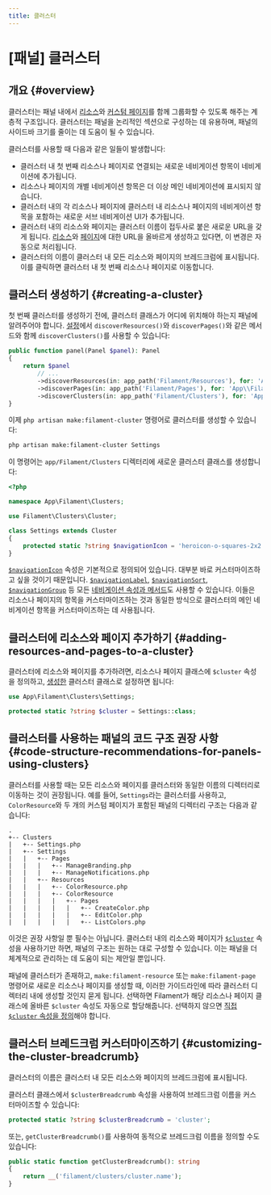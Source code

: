 ```yaml
---
title: 클러스터
---
```

# [패널] 클러스터
## 개요 {#overview}

클러스터는 패널 내에서 [리소스](resources/getting-started)와 [커스텀 페이지](pages)를 함께 그룹화할 수 있도록 해주는 계층적 구조입니다. 클러스터는 패널을 논리적인 섹션으로 구성하는 데 유용하며, 패널의 사이드바 크기를 줄이는 데 도움이 될 수 있습니다.

클러스터를 사용할 때 다음과 같은 일들이 발생합니다:

- 클러스터 내 첫 번째 리소스나 페이지로 연결되는 새로운 네비게이션 항목이 네비게이션에 추가됩니다.
- 리소스나 페이지의 개별 네비게이션 항목은 더 이상 메인 네비게이션에 표시되지 않습니다.
- 클러스터 내의 각 리소스나 페이지에 클러스터 내 리소스나 페이지의 네비게이션 항목을 포함하는 새로운 서브 네비게이션 UI가 추가됩니다.
- 클러스터 내의 리소스와 페이지는 클러스터 이름이 접두사로 붙은 새로운 URL을 갖게 됩니다. [리소스](resources/getting-started#generating-urls-to-resource-pages)와 [페이지](pages#generating-urls-to-pages)에 대한 URL을 올바르게 생성하고 있다면, 이 변경은 자동으로 처리됩니다.
- 클러스터의 이름이 클러스터 내 모든 리소스와 페이지의 브레드크럼에 표시됩니다. 이를 클릭하면 클러스터 내 첫 번째 리소스나 페이지로 이동합니다.

## 클러스터 생성하기 {#creating-a-cluster}

첫 번째 클러스터를 생성하기 전에, 클러스터 클래스가 어디에 위치해야 하는지 패널에 알려주어야 합니다. [설정](configuration)에서 `discoverResources()`와 `discoverPages()`와 같은 메서드와 함께 `discoverClusters()`를 사용할 수 있습니다:

```php
public function panel(Panel $panel): Panel
{
    return $panel
        // ...
        ->discoverResources(in: app_path('Filament/Resources'), for: 'App\\Filament\\Resources')
        ->discoverPages(in: app_path('Filament/Pages'), for: 'App\\Filament\\Pages')
        ->discoverClusters(in: app_path('Filament/Clusters'), for: 'App\\Filament\\Clusters');
}
```

이제 `php artisan make:filament-cluster` 명령어로 클러스터를 생성할 수 있습니다:

```bash
php artisan make:filament-cluster Settings
```

이 명령어는 `app/Filament/Clusters` 디렉터리에 새로운 클러스터 클래스를 생성합니다:

```php
<?php

namespace App\Filament\Clusters;

use Filament\Clusters\Cluster;

class Settings extends Cluster
{
    protected static ?string $navigationIcon = 'heroicon-o-squares-2x2';
}
```

[`$navigationIcon`](navigation#customizing-a-navigation-items-icon) 속성은 기본적으로 정의되어 있습니다. 대부분 바로 커스터마이즈하고 싶을 것이기 때문입니다. [`$navigationLabel`](navigation#customizing-a-navigation-items-label), [`$navigationSort`](navigation#sorting-navigation-items), [`$navigationGroup`](navigation#grouping-navigation-items) 등 모든 [네비게이션 속성과 메서드](navigation)도 사용할 수 있습니다. 이들은 리소스나 페이지의 항목을 커스터마이즈하는 것과 동일한 방식으로 클러스터의 메인 네비게이션 항목을 커스터마이즈하는 데 사용됩니다.

## 클러스터에 리소스와 페이지 추가하기 {#adding-resources-and-pages-to-a-cluster}

클러스터에 리소스와 페이지를 추가하려면, 리소스나 페이지 클래스에 `$cluster` 속성을 정의하고, [생성한](#creating-a-cluster) 클러스터 클래스로 설정하면 됩니다:

```php
use App\Filament\Clusters\Settings;

protected static ?string $cluster = Settings::class;
```

## 클러스터를 사용하는 패널의 코드 구조 권장 사항 {#code-structure-recommendations-for-panels-using-clusters}

클러스터를 사용할 때는 모든 리소스와 페이지를 클러스터와 동일한 이름의 디렉터리로 이동하는 것이 권장됩니다. 예를 들어, `Settings`라는 클러스터를 사용하고, `ColorResource`와 두 개의 커스텀 페이지가 포함된 패널의 디렉터리 구조는 다음과 같습니다:

```
.
+-- Clusters
|   +-- Settings.php
|   +-- Settings
|   |   +-- Pages
|   |   |   +-- ManageBranding.php
|   |   |   +-- ManageNotifications.php
|   |   +-- Resources
|   |   |   +-- ColorResource.php
|   |   |   +-- ColorResource
|   |   |   |   +-- Pages
|   |   |   |   |   +-- CreateColor.php
|   |   |   |   |   +-- EditColor.php
|   |   |   |   |   +-- ListColors.php
```

이것은 권장 사항일 뿐 필수는 아닙니다. 클러스터 내의 리소스와 페이지가 [`$cluster`](#adding-resources-and-pages-to-a-cluster) 속성을 사용하기만 하면, 패널의 구조는 원하는 대로 구성할 수 있습니다. 이는 패널을 더 체계적으로 관리하는 데 도움이 되는 제안일 뿐입니다.

패널에 클러스터가 존재하고, `make:filament-resource` 또는 `make:filament-page` 명령어로 새로운 리소스나 페이지를 생성할 때, 이러한 가이드라인에 따라 클러스터 디렉터리 내에 생성할 것인지 묻게 됩니다. 선택하면 Filament가 해당 리소스나 페이지 클래스에 올바른 `$cluster` 속성도 자동으로 할당해줍니다. 선택하지 않으면 [직접 `$cluster` 속성을 정의](#adding-resources-and-pages-to-a-cluster)해야 합니다.

## 클러스터 브레드크럼 커스터마이즈하기 {#customizing-the-cluster-breadcrumb}

클러스터의 이름은 클러스터 내 모든 리소스와 페이지의 브레드크럼에 표시됩니다.

클러스터 클래스에서 `$clusterBreadcrumb` 속성을 사용하여 브레드크럼 이름을 커스터마이즈할 수 있습니다:

```php
protected static ?string $clusterBreadcrumb = 'cluster';
```

또는, `getClusterBreadcrumb()`를 사용하여 동적으로 브레드크럼 이름을 정의할 수도 있습니다:

```php
public static function getClusterBreadcrumb(): string
{
    return __('filament/clusters/cluster.name');
}
```
